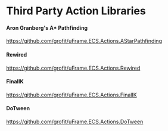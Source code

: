 # Third Party Action Libraries


#### Aron Granberg's A* Pathfinding
https://github.com/grofit/uFrame.ECS.Actions.AStarPathfinding

#### Rewired
https://github.com/grofit/uFrame.ECS.Actions.Rewired

#### FinalIK
https://github.com/grofit/uFrame.ECS.Actions.FinalIK

#### DoTween
https://github.com/grofit/uFrame.ECS.Actions.DoTween
